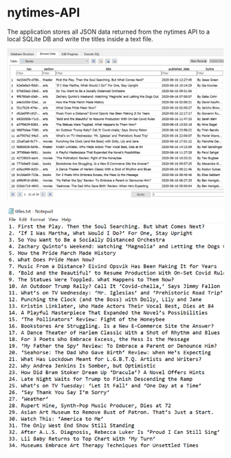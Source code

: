 # nytimes-API
The application stores all JSON data returned from the nytimes API to a local SQLite DB and write the titles inside a text file.

![Database](img/stories.png) 

![Text File](img/textFile.png)
